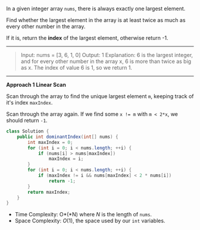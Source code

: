 In a given integer array `nums`, there is always exactly one largest element.

Find whether the largest element in the array is at least twice as much as every other number in the array.

If it is, return the **index** of the largest element, otherwise return -1.

---

> Input: nums = [3, 6, 1, 0]
> Output: 1
> Explanation: 6 is the largest integer, and for every other number in the array x,
> 6 is more than twice as big as x.  The index of value 6 is 1, so we return 1.

---

**Approach 1 Linear Scan**

Scan through the array to find the unique largest element `m`, keeping track of it's index `maxIndex`.

Scan through the array again. If we find some `x != m` with `m < 2*x`, we should return `-1`.

```java
class Solution {
    public int dominantIndex(int[] nums) {
        int maxIndex = 0;
        for (int i = 0; i < nums.length; ++i) {
            if (nums[i] > nums[maxIndex])
                maxIndex = i;
        }
        for (int i = 0; i < nums.length; ++i) {
            if (maxIndex != i && nums[maxIndex] < 2 * nums[i])
                return -1;
        }
        return maxIndex;
    }
}
```

- Time Complexity: O*(*N) where *N* is the length of `nums`.
- Space Complexity: *O*(1), the space used by our `int` variables.


